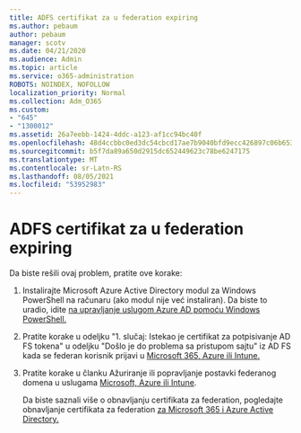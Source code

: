 ```yaml
---
title: ADFS certifikat za u federation expiring
ms.author: pebaum
author: pebaum
manager: scotv
ms.date: 04/21/2020
ms.audience: Admin
ms.topic: article
ms.service: o365-administration
ROBOTS: NOINDEX, NOFOLLOW
localization_priority: Normal
ms.collection: Adm_O365
ms.custom:
- "645"
- "1300012"
ms.assetid: 26a7eebb-1424-4ddc-a123-af1cc94bc40f
ms.openlocfilehash: 48d4ccbbc0ed3dc54cbcd17ae7b9040bfd9ecc426897c06b653bf40bc7d5e9b2
ms.sourcegitcommit: b5f7da89a650d2915dc652449623c78be6247175
ms.translationtype: MT
ms.contentlocale: sr-Latn-RS
ms.lasthandoff: 08/05/2021
ms.locfileid: "53952983"
---
```

# <a name="adfs-federation-certificate-expiring"></a>ADFS certifikat za u federation expiring

Da biste rešili ovaj problem, pratite ove korake:
  
1. Instalirajte Microsoft Azure Active Directory modul za Windows PowerShell na računaru (ako modul nije već instaliran). Da biste to uradio, idite [na upravljanje uslugom Azure AD pomoću Windows PowerShell.](https://aka.ms/aadposh)

2. Pratite korake u odeljku "1. slučaj: Istekao je certifikat za potpisivanje AD FS tokena" u odeljku "Došlo je do problema sa pristupom sajtu" iz AD FS kada se federan korisnik prijavi u [Microsoft 365, Azure ili Intune.](https://support.microsoft.com/help/2713898/there-was-a-problem-accessing-the-site-error-from-ad-fs-when-a-federat)

3. Pratite korake u članku Ažuriranje ili popravljanje postavki federanog domena u uslugama [Microsoft, Azure ili Intune](https://docs.microsoft.com/office365/troubleshoot/security/update-federated-domain-office-365).

    Da biste saznali više o obnavljanju certifikata za federation, pogledajte obnavljanje certifikata za federation [za Microsoft 365 i Azure Active Directory.](https://docs.microsoft.com/azure/active-directory/connect/active-directory-aadconnect-o365-certs)
